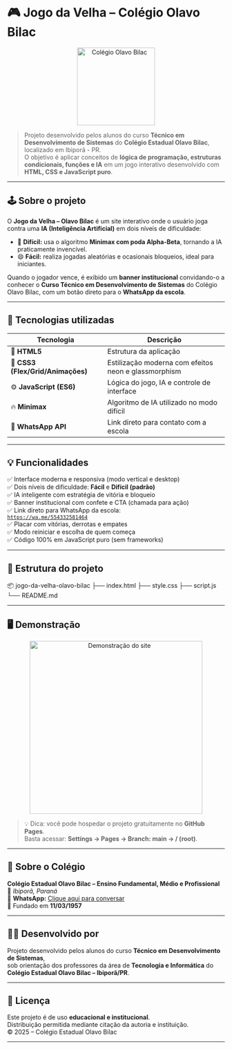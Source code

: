 # 🎮 Jogo da Velha – Colégio Olavo Bilac

<p align="center">
  <img src="assets/logo-olavo-bilac.png" alt="Colégio Olavo Bilac" width="180"/>
</p>

> Projeto desenvolvido pelos alunos do curso **Técnico em Desenvolvimento de Sistemas** do **Colégio Estadual Olavo Bilac**, localizado em Ibiporã - PR.  
> O objetivo é aplicar conceitos de **lógica de programação, estruturas condicionais, funções e IA** em um jogo interativo desenvolvido com **HTML, CSS e JavaScript puro**.

---

## 🕹️ Sobre o projeto

O **Jogo da Velha – Olavo Bilac** é um site interativo onde o usuário joga contra uma **IA (Inteligência Artificial)** em dois níveis de dificuldade:

- 🧠 **Difícil:** usa o algoritmo **Minimax com poda Alpha-Beta**, tornando a IA praticamente invencível.  
- 😄 **Fácil:** realiza jogadas aleatórias e ocasionais bloqueios, ideal para iniciantes.

Quando o jogador vence, é exibido um **banner institucional** convidando-o a conhecer o **Curso Técnico em Desenvolvimento de Sistemas** do Colégio Olavo Bilac, com um botão direto para o **WhatsApp da escola**.

---

## 🚀 Tecnologias utilizadas

| Tecnologia | Descrição |
|-------------|------------|
| 🧩 **HTML5** | Estrutura da aplicação |
| 🎨 **CSS3 (Flex/Grid/Animações)** | Estilização moderna com efeitos neon e glassmorphism |
| ⚙️ **JavaScript (ES6)** | Lógica do jogo, IA e controle de interface |
| 🔥 **Minimax** | Algoritmo de IA utilizado no modo difícil |
| 💬 **WhatsApp API** | Link direto para contato com a escola |

---

## 💡 Funcionalidades

✅ Interface moderna e responsiva (modo vertical e desktop)  
✅ Dois níveis de dificuldade: **Fácil** e **Difícil (padrão)**  
✅ IA inteligente com estratégia de vitória e bloqueio  
✅ Banner institucional com confete e CTA (chamada para ação)  
✅ Link direto para WhatsApp da escola:  
[`https://wa.me/554332581464`](https://wa.me/554332581464)  
✅ Placar com vitórias, derrotas e empates  
✅ Modo reiniciar e escolha de quem começa  
✅ Código 100% em JavaScript puro (sem frameworks)

---

## 🧩 Estrutura do projeto
📦 jogo-da-velha-olavo-bilac
├── index.html
├── style.css
├── script.js
└── README.md


---

## 🖥️ Demonstração

<p align="center">
  <img src="assets/demo-preview.gif" alt="Demonstração do site" width="400"/>
</p>

> 💡 Dica: você pode hospedar o projeto gratuitamente no **GitHub Pages**.  
> Basta acessar: **Settings → Pages → Branch: main → / (root)**.

---

## 🏫 Sobre o Colégio

**Colégio Estadual Olavo Bilac – Ensino Fundamental, Médio e Profissional**  
📍 *Ibiporã, Paraná*  
💬 **WhatsApp:** [Clique aqui para conversar](https://wa.me/554332581464?text=Olá!%20Gostaria%20de%20saber%20mais%20sobre%20o%20Curso%20Técnico%20em%20Desenvolvimento%20de%20Sistemas%20do%20Colégio%20Olavo%20Bilac.)  
📅 Fundado em **11/03/1957**

---

## 👨‍💻 Desenvolvido por

Projeto desenvolvido pelos alunos do curso **Técnico em Desenvolvimento de Sistemas**,  
sob orientação dos professores da área de **Tecnologia e Informática** do  
**Colégio Estadual Olavo Bilac – Ibiporã/PR**.

---

## 📜 Licença

Este projeto é de uso **educacional e institucional**.  
Distribuição permitida mediante citação da autoria e instituição.  
© 2025 – Colégio Estadual Olavo Bilac

---
